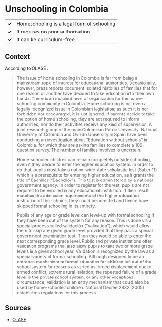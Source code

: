 # Unschooling in Colombia
| | |
|-|-|
| __✓__ | Homeschooling is a legal form of schooling |
| __✓__ | It requires no prior authorisation |
| __✓__ | It can be curriculum-free |

## Context

According to OLASE :

> The issue of home schooling in Colombia is far from being a mainstream topic of interest for educational authorities. Occasionally, however, press reports document isolated histories of families that for one reason or another have decided to take education into their own hands. There is an incipient level of organization for the home-schooling community in Colombia. Home schooling is not even a legally recognized issue in Colombian legislation; as such it is nor forbidden nor encouraged; it is just ignored. If parents decide to take the option of home schooling, they are not required to inform authorities, nor do their activities receive any kind of supervision. A joint research group of the main Colombian Public University, National University of Colombia and Oviedo University in Spain have been conducting an investigation about “Education without schools” in Colombia, for which they are asking families to complete a 100-question survey. The number of families involved is uncertain.
>
> Home-schooled children can remain completely outside schooling, even if they decide to enter the higher education system. In order to do that, pupils must take a nation-wide state scholastic test (Saber 11) which is a prerequisite for entering higher education, as it grants the title of Bachiller (“Bachellor”). This test is administered by a national government agency. In order to register for the test, pupils are not required to be enrolled in any educational institution. If their result matches the admission requirements of the higher education institution of their choice, they could be admitted and hence have skipped formal schooling in its entirety.
> 
> Pupils of any age or grade level can level-up with formal schooling if they have been out of the system for any reason.
> This is done via a special process called validación (“validation”),
> which would allow them to skip any given grade level provided that they pass a special government examination test.
> Then they would be able to enter the next corresponding grade level.
> Public and private institutions offer validation programs that also allow pupils to take two or more grade levels in a given school year.
> Validation is recognized by the law as a special variety of formal schooling.
> Although designed to be an entrance mechanism to formal education for children left out of the school system for reasons as varied as forced
> displacement due to armed conflict, extreme rural isolation, the repeated failure of a grade level in the private school system,
> or any other exceptional circumstance, validation is an entry mechanism that could also be used by home-schooled children.
> National Decree 2832 (2005) establishes regulations for this process.

## Sources

* [OLASE](https://sinescuela.org/portada?id=en:colombia:inicio)
